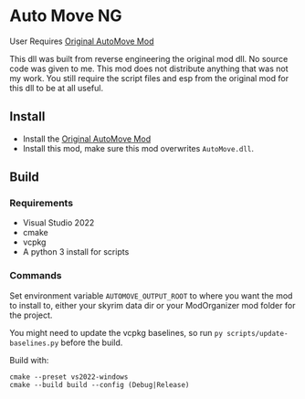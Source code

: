 # Auto Move NG

 User Requires [Original AutoMove Mod](https://www.nexusmods.com/skyrimspecialedition/mods/42845)
 
 This dll was built from reverse engineering the original mod dll. No source code was given to me. This mod does not distribute anything that was not my work. You still require the script files and esp from the original mod for this dll to be at all useful.
 
 ## Install
 
  - Install the [Original AutoMove Mod](https://www.nexusmods.com/skyrimspecialedition/mods/42845)
  - Install this mod, make sure this mod overwrites `AutoMove.dll`.
 
 
 ## Build
 
 ### Requirements
 
  - Visual Studio 2022
  - cmake
  - vcpkg
  - A python 3 install for scripts
  
 ### Commands
 
 Set environment variable `AUTOMOVE_OUTPUT_ROOT` to where you want the mod to install to, either your skyrim data dir or your ModOrganizer mod folder for the project.
 
 You might need to update the vcpkg baselines, so run `py scripts/update-baselines.py` before the build.
 
 Build with:
 
 ```
 cmake --preset vs2022-windows
 cmake --build build --config (Debug|Release)
 ```
